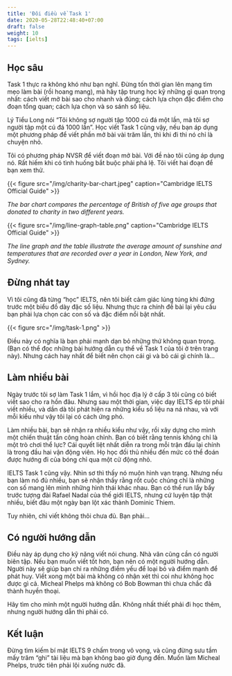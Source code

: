```yaml
---
title: 'Đôi điều về Task 1'
date: 2020-05-28T22:48:40+07:00
draft: false
weight: 10
tags: [ielts]
---
```


## Học sâu

Task 1 thực ra không khó như bạn nghĩ. Đừng tốn thời gian lên mạng tìm mẹo làm bài (rồi hoang mang), mà hãy tập trung học kỹ những gì quan trọng nhất: cách viết mở bài sao cho nhanh và đúng; cách lựa chọn đặc điểm cho đoạn tổng quan; cách lựa chọn và so sánh số liệu.

Lý Tiểu Long nói “Tôi không sợ người tập 1000 cú đá một lần, mà tôi sợ người tập một cú đá 1000 lần”. Học viết Task 1 cũng vậy, nếu bạn áp dụng một phương pháp để viết phần mở bài vài trăm lần, thì khi đi thi nó chỉ là chuyện nhỏ.

Tôi có phương pháp NVSR để viết đoạn mở bài. Với đề nào tôi cũng áp dụng nó. Rất hiếm khi có tình huống bắt buộc phải phá lệ. Tôi viết hai đoạn để bạn xem thử.

{{< figure src="/img/charity-bar-chart.jpeg" caption="Cambridge IELTS Official Guide" >}}

_The bar chart compares the percentage of British of five age groups that donated to charity in two different years._

{{< figure src="/img/line-graph-table.png" caption="Cambridge IELTS Official Guide" >}}

_The line graph and the table illustrate the average amount of sunshine and temperatures that are recorded over a year in London, New York, and Sydney._

## Đừng nhát tay

Vì tôi cũng đã từng “học” IELTS, nên tôi biết cảm giác lúng túng khi đứng trước một biểu đồ dày đặc số liệu. Nhưng thực ra chính đề bài lại yêu cầu bạn phải lựa chọn các con số và đặc điểm nổi bật nhất.

{{< figure src="/img/task-1.png" >}}

Điều này có nghĩa là bạn phải mạnh dạn bỏ những thứ không quan trọng. (Bạn có thể đọc những bài hướng dẫn cụ thể về Task 1 của tôi ở trên trang này). Nhưng cách hay nhất để biết nên chọn cái gì và bỏ cái gì chính là...

## Làm nhiều bài

Ngày trước tôi sợ làm Task 1 lắm, vì hồi học địa lý ở cấp 3 tôi cũng có biết viết sao cho ra hồn đâu. Nhưng sau một thời gian, việc dạy IELTS ép tôi phải viết nhiều, và dần dà tôi phát hiện ra những kiểu số liệu na ná nhau, và với mỗi kiểu như vậy tôi lại có cách ứng phó.

Làm nhiều bài, bạn sẽ nhận ra nhiều kiểu như vậy, rồi xây dựng cho mình một chiến thuật tấn công hoàn chỉnh. Bạn có biết rằng tennis không chỉ là một trò chơi thể lực? Cái quyết liệt nhất diễn ra trong mỗi trận đấu lại chính là trong đầu hai vận động viên. Họ học đối thủ nhiều đến mức có thể đoán được hướng đi của bóng chỉ qua một cử động nhỏ.

IELTS Task 1 cũng vậy. Nhìn sơ thì thấy nó muôn hình vạn trạng. Nhưng nếu bạn làm nó đủ nhiều, bạn sẽ nhận thấy rằng rốt cuộc chúng chỉ là những con số mang lên mình những hình thái khác nhau. Bạn có thể run lẩy bẩy trước tượng đài Rafael Nadal của thế giới IELTS, nhưng cứ luyện tập thật nhiều, biết đâu một ngày bạn lột xác thành Dominic Thiem.

Tuy nhiên, chỉ viết không thôi chưa đủ. Bạn phải...

## Có người hướng dẫn

Điều này áp dụng cho kỹ năng viết nói chung. Nhà văn cũng cần có người biên tập. Nếu bạn muốn viết tốt hơn, bạn nên có một người hướng dẫn. Người này sẽ giúp bạn chỉ ra những điểm yếu để loại bỏ và điểm mạnh để phát huy. Viết xong một bài mà không có nhận xét thì coi như không học được gì cả. Micheal Phelps mà không có Bob Bowman thì chưa chắc đã thành huyền thoại.

Hãy tìm cho mình một người hướng dẫn. Không nhất thiết phải đi học thêm, nhưng người hướng dẫn thì phải có.

## Kết luận

Đừng tìm kiếm bí mật IELTS 9 chấm trong vô vọng, và cũng đừng sưu tầm mấy trăm “ghi” tài liệu mà bạn không bao giờ đụng đến. Muốn làm Micheal Phelps, trước tiên phải lội xuống nước đã.
